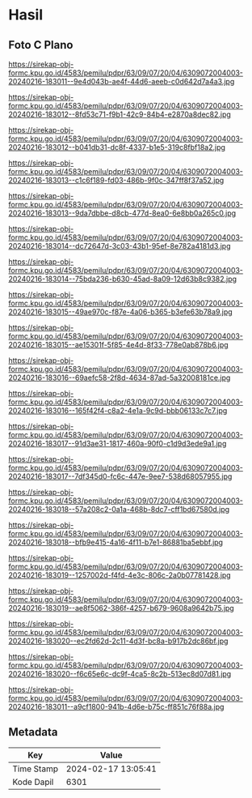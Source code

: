 # Hasil

## Foto C Plano

https://sirekap-obj-formc.kpu.go.id/4583/pemilu/pdpr/63/09/07/20/04/6309072004003-20240216-183011--9e4d043b-ae4f-44d6-aeeb-c0d642d7a4a3.jpg

https://sirekap-obj-formc.kpu.go.id/4583/pemilu/pdpr/63/09/07/20/04/6309072004003-20240216-183012--8fd53c71-f9b1-42c9-84b4-e2870a8dec82.jpg

https://sirekap-obj-formc.kpu.go.id/4583/pemilu/pdpr/63/09/07/20/04/6309072004003-20240216-183012--b041db31-dc8f-4337-b1e5-319c8fbf18a2.jpg

https://sirekap-obj-formc.kpu.go.id/4583/pemilu/pdpr/63/09/07/20/04/6309072004003-20240216-183013--c1c6f189-fd03-486b-9f0c-347ff8f37a52.jpg

https://sirekap-obj-formc.kpu.go.id/4583/pemilu/pdpr/63/09/07/20/04/6309072004003-20240216-183013--9da7dbbe-d8cb-477d-8ea0-6e8bb0a265c0.jpg

https://sirekap-obj-formc.kpu.go.id/4583/pemilu/pdpr/63/09/07/20/04/6309072004003-20240216-183014--dc72647d-3c03-43b1-95ef-8e782a4181d3.jpg

https://sirekap-obj-formc.kpu.go.id/4583/pemilu/pdpr/63/09/07/20/04/6309072004003-20240216-183014--75bda236-b630-45ad-8a09-12d63b8c9382.jpg

https://sirekap-obj-formc.kpu.go.id/4583/pemilu/pdpr/63/09/07/20/04/6309072004003-20240216-183015--49ae970c-f87e-4a06-b365-b3efe63b78a9.jpg

https://sirekap-obj-formc.kpu.go.id/4583/pemilu/pdpr/63/09/07/20/04/6309072004003-20240216-183015--ae15301f-5f85-4e4d-8f33-778e0ab878b6.jpg

https://sirekap-obj-formc.kpu.go.id/4583/pemilu/pdpr/63/09/07/20/04/6309072004003-20240216-183016--69aefc58-2f8d-4634-87ad-5a32008181ce.jpg

https://sirekap-obj-formc.kpu.go.id/4583/pemilu/pdpr/63/09/07/20/04/6309072004003-20240216-183016--165f42f4-c8a2-4e1a-9c9d-bbb06133c7c7.jpg

https://sirekap-obj-formc.kpu.go.id/4583/pemilu/pdpr/63/09/07/20/04/6309072004003-20240216-183017--91d3ae31-1817-460a-90f0-c1d9d3ede9a1.jpg

https://sirekap-obj-formc.kpu.go.id/4583/pemilu/pdpr/63/09/07/20/04/6309072004003-20240216-183017--7df345d0-fc6c-447e-9ee7-538d68057955.jpg

https://sirekap-obj-formc.kpu.go.id/4583/pemilu/pdpr/63/09/07/20/04/6309072004003-20240216-183018--57a208c2-0a1a-468b-8dc7-cff1bd67580d.jpg

https://sirekap-obj-formc.kpu.go.id/4583/pemilu/pdpr/63/09/07/20/04/6309072004003-20240216-183018--bfb9e415-4a16-4f11-b7e1-86881ba5ebbf.jpg

https://sirekap-obj-formc.kpu.go.id/4583/pemilu/pdpr/63/09/07/20/04/6309072004003-20240216-183019--1257002d-f4fd-4e3c-806c-2a0b07781428.jpg

https://sirekap-obj-formc.kpu.go.id/4583/pemilu/pdpr/63/09/07/20/04/6309072004003-20240216-183019--ae8f5062-386f-4257-b679-9608a9642b75.jpg

https://sirekap-obj-formc.kpu.go.id/4583/pemilu/pdpr/63/09/07/20/04/6309072004003-20240216-183020--ec2fd62d-2c11-4d3f-bc8a-b917b2dc86bf.jpg

https://sirekap-obj-formc.kpu.go.id/4583/pemilu/pdpr/63/09/07/20/04/6309072004003-20240216-183020--f6c65e6c-dc9f-4ca5-8c2b-513ec8d07d81.jpg

https://sirekap-obj-formc.kpu.go.id/4583/pemilu/pdpr/63/09/07/20/04/6309072004003-20240216-183011--a9cf1800-941b-4d6e-b75c-ff851c76f88a.jpg


## Metadata

| Key        | Value               |
| ---------- | ------------------- |
| Time Stamp | 2024-02-17 13:05:41 |
| Kode Dapil | 6301                |



